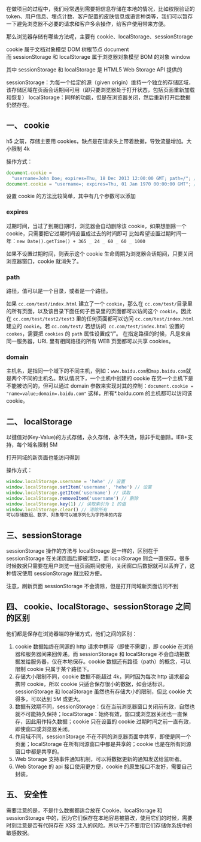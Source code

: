 在做项目的过程中，我们经常遇到需要把信息存储在本地的情况，比如权限验证的 token、用户信息、埋点计数、客户配置的皮肤信息或语言种类等，我们可以暂存一下避免浏览器不必要的请求和客户多余操作，给客户使用带来方便。

那么浏览器存储有哪些方法呢，主要有 cookie、localStorage、sessionStorage

cookie 属于文档对象模型 DOM 树根节点 document  
而 sessionStorage 和 localStorage 属于浏览器对象模型 BOM 的对象 window

其中 sessionStorage 和 localStorage 是 HTML5 Web Storage API 提供的

sessionStorage：为每一个给定的源（given origin）维持一个独立的存储区域，该存储区域在页面会话期间可用（即只要浏览器处于打开状态，包括页面重新加载和恢复）
localStorage：同样的功能，但是在浏览器关闭，然后重新打开后数据仍然存在。

## 一、 cookie

h5 之前，存储主要用 cookies，缺点是在请求头上带着数据，导致流量增加。大小限制 4k

操作方式：

```javascript
document.cookie =
  "username=John Doe; expires=Thu, 18 Dec 2013 12:00:00 GMT; path=/"; // 设置 cookie
document.cookie = "username=; expires=Thu, 01 Jan 1970 00:00:00 GMT"; // 删除 cookie
```

设置 cookie 的方法比较简单，其中有几个参数可以添加

### expires
过期时间，当过了到期日期时，浏览器会自动删除该 cookie，如果想删除一个 cookie，只需要把它过期时间设置成过去的时间即可
比如希望设置过期时间一年：`new Date().getTime() + 365 _ 24 _ 60 _ 60 _ 1000`

如果不设置过期时间，则表示这个 cookie 生命周期为浏览器会话期间，只要关闭浏览器窗口，cookie 就消失了。

### path
路径，值可以是一个目录，或者是一个路径。

如果 `cc.com/test/index.html` 建立了一个 `cookie`，那么在 `cc.com/test/`目录里的所有页面，以及该目录下面任何子目录里的页面都可以访问这个 `cookie`。因此在 `cc.com/test/test2/test3` 里的任何页面都可以访问 `cc.com/test/index.html` 建立的 `cookie`。若 `cc.com/test/` 若想访问` cc.com/test/index.html` 设置的 `cookes`，需要把 `cookies` 的 `path` 属性设置成“/”。
在指定路径的时候，凡是来自同一服务器，URL 里有相同路径的所有 WEB 页面都可以共享 cookies。

### domain
主机名，是指同一个域下的不同主机，例如：`www.baidu.com`和`map.baidu.com`就是两个不同的主机名。默认情况下，一个主机中创建的 cookie 在另一个主机下是不能被访问的，但可以通过 domain 参数来实现对其的控制：`document.cookie = "name=value;domain=.baidu.com"`
这样，所有\*.baidu.com 的主机都可以访问该 cookie。

## 二、 localStorage

以键值对(Key-Value)的方式存储，永久存储，永不失效，除非手动删除。IE8+支持，每个域名限制 5M

打开同域的新页面也能访问得到

操作方式：

```javascript
window.localStorage.username = 'hehe' // 设置
window.localStorage.setItem('username', 'hehe') // 设置
window.localStorage.getItem('username') // 读取
window.localStorage.removeItem('username') // 删除
window.localStorage.key(1) // 读取索引为 1 的值
window.localStorage.clear() // 清除所有
可以存储数组、数字、对象等可以被序列化为字符串的内容
```

## 三、sessionStorage

sessionStorage 操作的方法与 localStroage 是一样的，区别在于 sessionStorage 在关闭页面后即被清空，而 localStorage 则会一直保存。很多时候数据只需要在用户浏览一组页面期间使用，关闭窗口后数据就可以丢弃了，这种情况使用 sessionStorage 就比较方便。

注意，刷新页面 sessionStorage 不会清除，但是打开同域新页面访问不到

## 四、 cookie、localStorage、sessionStorage 之间的区别

他们都是保存在浏览器端的存储方式，他们之间的区别：

1. cookie 数据始终在同源的 http 请求中携带（即使不需要），即 cookie 在浏览器和服务器间来回传递。而 sessionStorage 和 localStorage 不会自动把数据发给服务器，仅在本地保存。cookie 数据还有路径（path）的概念，可以限制 cookie 只属于某个路径下。
2. 存储大小限制不同，cookie 数据不能超过 4k，同时因为每次 http 请求都会携带 cookie，所以 cookie 只适合保存很小的数据，如会话标识。sessionStorage 和 localStorage 虽然也有存储大小的限制，但比 cookie 大得多，可以达到 5M 或更大。
3. 数据有效期不同，sessionStorage：仅在当前浏览器窗口关闭前有效，自然也就不可能持久保持；localStorage：始终有效，窗口或浏览器关闭也一直保存，因此用作持久数据；cookie 只在设置的 cookie 过期时间之前一直有效，即使窗口或浏览器关闭。
4. 作用域不同，sessionStorage 不在不同的浏览器页面中共享，即使是同一个页面；localStorage 在所有同源窗口中都是共享的；cookie 也是在所有同源窗口中都是共享的。
5. Web Storage 支持事件通知机制，可以将数据更新的通知发送给监听者。
6. Web Storage 的 api 接口使用更方便，cookie 的原生接口不友好，需要自己封装。

## 五、 安全性

需要注意的是，不是什么数据都适合放在 Cookie、localStorage 和 sessionStorage 中的，因为它们保存在本地容易被篡改，使用它们的时候，需要时刻注意是否有代码存在 XSS 注入的风险。所以千万不要用它们存储你系统中的敏感数据。
